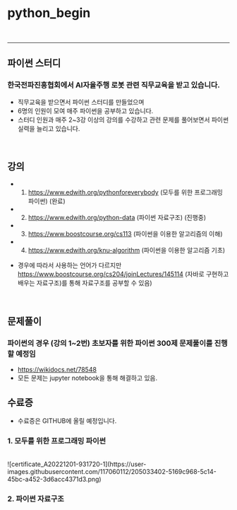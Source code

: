 # python_begin

</br>

-------------------

## 파이썬 스터디
### 한국전파진흥협회에서 AI자율주행 로봇 관련 직무교육을 받고 있습니다.
- 직무교육을 받으면서 파이썬 스터디를 만들었으며
- 6명의 인원이 모여 매주 파이썬을 공부하고 있습니다.
- 스터디 인원과 매주 2~3강 이상의 강의를 수강하고 관련 문제를 풀어보면서 파이썬 실력을 늘리고 있습니다.

</br>

## 강의 
- 1. https://www.edwith.org/pythonforeverybody (모두를 위한 프로그래밍 파이썬) (완료)
- 2. https://www.edwith.org/python-data (파이썬 자료구조) (진행중)
- 3. https://www.boostcourse.org/cs113 (파이썬을 이용한 알고리즘의 이해)
- 4. https://www.edwith.org/knu-algorithm (파이썬을 이용한 알고리즘 기초)

- 경우에 따라서 사용하는 언어가 다르지만 https://www.boostcourse.org/cs204/joinLectures/145114 (자바로 구현하고 배우는 자료구조)를 통해 자료구조를 공부할 수 있음)


</br>

## 문제풀이
### 파이썬의 경우 (강의 1~2번) 초보자를 위한 파이썬 300제 문제풀이를 진행할 예정임
- https://wikidocs.net/78548
- 모든 문제는 jupyter notebook을 통해 해결하고 있음.


## 수료증
- 수료증은 GITHUB에 올릴 예정입니다.

### 1. 모두를 위한 프로그래밍 파이썬

</br>
![certificate_A20221201-931720-1](https://user-images.githubusercontent.com/117060112/205033402-5169c968-5c14-45bc-a452-3d6acc4371d3.png)

### 2. 파이썬 자료구조


